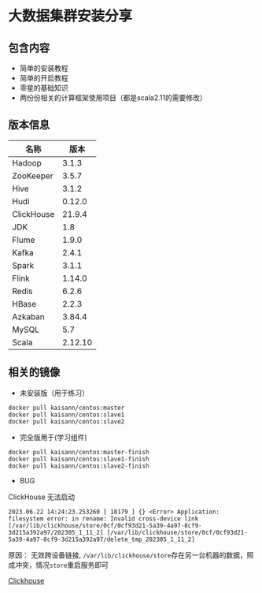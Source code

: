 # 大数据集群安装分享

## 包含内容

- 简单的安装教程
- 简单的开启教程
- 零星的基础知识
- 两份份相关的计算框架使用项目（都是scala2.11的需要修改）

## 版本信息 
| 名称      | 版本    |
|----------|---------|
| Hadoop   | 3.1.3   |
| ZooKeeper | 3.5.7   |
| Hive     | 3.1.2   |
| Hudi     | 0.12.0  |
| ClickHouse| 21.9.4  |
| JDK       | 1.8     |
| Flume    | 1.9.0   |
| Kafka    | 2.4.1   |
| Spark    | 3.1.1   |
| Flink    | 1.14.0  |
| Redis    | 6.2.6   |
| HBase    | 2.2.3   |
| Azkaban  | 3.84.4  |
| MySQL    | 5.7     |
| Scala    | 2.12.10 |

## 相关的镜像

- 未安装版（用于练习）

```shell
docker pull kaisann/centos:master
docker pull kaisann/centos:slave1
docker pull kaisann/centos:slave2
```

- 完全版用于(学习组件)

```shell
docker pull kaisann/centos:master-finish
docker pull kaisann/centos:slave1-finish
docker pull kaisann/centos:slave2-finish
```

- BUG

ClickHouse 无法启动

```text
2023.06.22 14:24:23.253260 [ 18179 ] {} <Error> Application: filesystem error: in rename: Invalid cross-device link [/var/lib/clickhouse/store/0cf/0cf93d21-5a39-4a97-8cf9-3d215a392a97/202305_1_11_2] [/var/lib/clickhouse/store/0cf/0cf93d21-5a39-4a97-8cf9-3d215a392a97/delete_tmp_202305_1_11_2]
```
原因：
无效跨设备链接, `/var/lib/clickhouse/store`存在另一台机器的数据，照成冲突，情况`store`重启服务即可


[Clickhouse](https://blog.csdn.net/weixin_45912745/article/details/121982209)